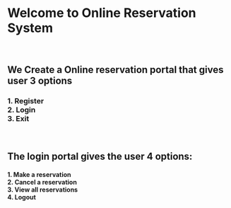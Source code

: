 <h1> Welcome to Online Reservation System </h1></br>
<h2> We Create a Online reservation portal that gives user 3 options</br></h2>
<h3>1. Register</br>
2. Login </br>
3. Exit</br></h3></br>
<h2> The login portal gives the user 4 options:</br></h2>
<h4>1. Make a reservation</br>
2. Cancel a reservation</br>
3. View all reservations</br>
4. Logout </h4></br>







